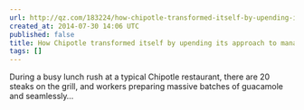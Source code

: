 ```yaml
---
url: http://qz.com/183224/how-chipotle-transformed-itself-by-upending-its-approach-to-management/
created_at: 2014-07-30 14:06 UTC
published: false
title: How Chipotle transformed itself by upending its approach to management
tags: []
---
```


During a busy lunch rush at a typical Chipotle restaurant, there are 20 steaks on the grill, and workers preparing massive batches of guacamole and seamlessly…
